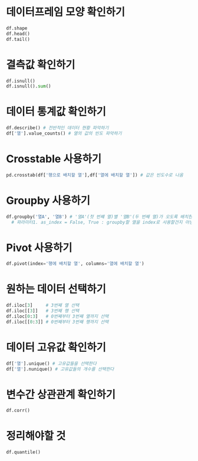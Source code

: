 

# 데이터프레임 모양 확인하기
```python
df.shape
df.head()
df.tail()
```

# 결측값 확인하기
```python
df.isnull()
df.isnull().sum()
```


# 데이터 통계값 확인하기
```python
df.describe() # 전반적인 데이터 현황 파악하기
df['열'].value_counts() # 열의 값의 빈도 파악하기
```

# Crosstable 사용하기
```python
pd.crosstab(df['행으로 배치할 열'],df['열에 배치할 열']) # 값은 빈도수로 나옴
```

# Groupby 사용하기
```python
df.groupby('열A', '열B') # '열A'(첫 번쨰 열)별 '열B'(두 번째 열)가 오도록 배치한다.
  # 파라미터1. as_index = False, True : groupby할 열을 index로 사용할건지 아닌지 선택한다.  
```
# Pivot 사용하기
```python
df.pivot(index='행에 배치할 열', columns='열에 배치할 열')
```

# 원하는 데이터 선택하기
```python
df.iloc[3]     # 3번째 열 선택
df.iloc[[3]]   # 3번째 행 선택
df.iloc[0:3]   # 0번째부터 3번째 열까지 선택
df.iloc[[0:3]] # 0번째부터 3번째 행까지 선택

```
# 데이터 고유값 확인하기
```python
df['열'].unique() # 고유값들을 선택한다
df['열'].nunique() # 고유값들의 개수를 선택한다

```

# 변수간 상관관계 확인하기
```python
df.corr()
```

# 정리해야할 것
```python
df.quantile()

```

